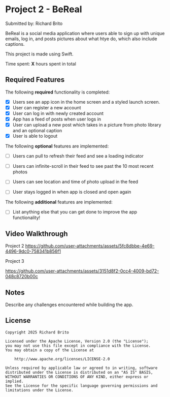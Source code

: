 # Project 2 - BeReal

Submitted by: Richard Brito

BeReal is a social media application where users able to sign up with unique emails, log in, and posts pictures about what htye do, which also include captions.

This project is made using Swift.

Time spent: **X** hours spent in total

## Required Features

The following **required** functionality is completed:

- [X] Users see an app icon in the home screen and a styled launch screen.
- [X] User can register a new account
- [X] User can log in with newly created account
- [X] App has a feed of posts when user logs in
- [X] User can upload a new post which takes in a picture from photo library and an optional caption	
- [X] User is able to logout	
 
The following **optional** features are implemented:

- [ ] Users can pull to refresh their feed and see a loading indicator
- [ ] Users can infinite-scroll in their feed to see past the 10 most recent photos
- [ ] Users can see location and time of photo upload in the feed	
- [ ] User stays logged in when app is closed and open again	


The following **additional** features are implemented:

- [ ] List anything else that you can get done to improve the app functionality!

## Video Walkthrough
Project 2
https://github.com/user-attachments/assets/5fc8dbbe-4e69-4496-9dc0-758341b856f1

Project 3

https://github.com/user-attachments/assets/3151d8f2-0cc4-4009-bd72-048c8720b00c



## Notes

Describe any challenges encountered while building the app.

## License

    Copyright 2025 Richard Brito

    Licensed under the Apache License, Version 2.0 (the "License");
    you may not use this file except in compliance with the License.
    You may obtain a copy of the License at

        http://www.apache.org/licenses/LICENSE-2.0

    Unless required by applicable law or agreed to in writing, software
    distributed under the License is distributed on an "AS IS" BASIS,
    WITHOUT WARRANTIES OR CONDITIONS OF ANY KIND, either express or implied.
    See the License for the specific language governing permissions and
    limitations under the License.

